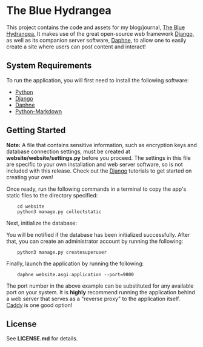 # The Blue Hydrangea

This project contains the code and assets for my blog/journal, [The Blue Hydrangea.](https://hydrangea.sytes.net)
It makes use of the great open-source web framework [Django,](https://www.djangoproject.com/) as well as its 
companion server software, [Daphne,](https://docs.djangoproject.com/en/4.2/howto/deployment/asgi/daphne/) to allow 
one to easily create a site where users can post content and interact!

## System Requirements

To run the application, you will first need to install the following software:

- [Python](https://python.org)
- [Django](https://djangoproject.com)
- [Daphne](https://docs.djangoproject.com/en/5.0/howto/deployment/asgi/daphne/)
- [Python-Markdown](https://python-markdown.github.io/)

## Getting Started

**Note:** A file that contains sensitive information, such as encryption keys and database connection settings, 
must be created at **website/website/settings.py** before you proceed. The settings in this file are specific 
to your own installation and web server software, so is not included with this release. Check out 
the [Django](https://djangoproject.com) tutorials to get started on creating your own!

Once ready, run the following commands in a terminal to copy the app's static files to the directory specified:

```
    cd website
    python3 manage.py collectstatic
```

Next, initialize the database:

You will be notified if the database has been initialized successfully. After that, you can create an administrator
account by running the following:

```
    python3 manage.py createsuperuser
```

Finally, launch the application by running the following:

```
    daphne website.asgi:application --port=9000
```

The port number in the above example can be substituted for any available port on your system. It is 
**highly** recommend running the application behind a web server that serves as a "reverse proxy" to
the application itself. [Caddy](https://caddyserver.com) is one good option!

## License

See **LICENSE.md** for details.
